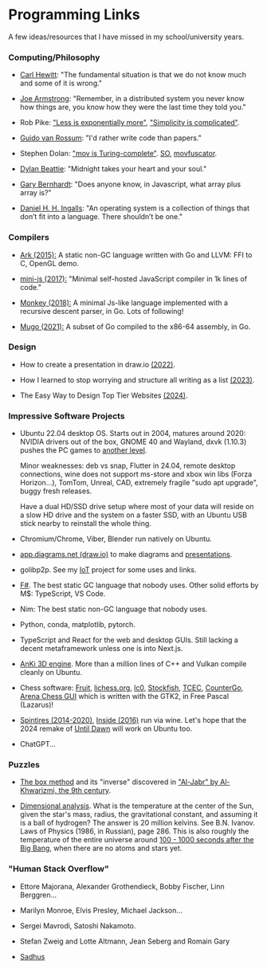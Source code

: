 # Programming Links

A few ideas/resources that I have missed in my school/university years.

### Computing/Philosophy

- [Carl Hewitt](https://youtu.be/7erJ1DV_Tlo?t=2368): "The fundamental situation is that we do not know much and some of it is wrong."

- [Joe Armstrong](https://youtu.be/TTM_b7EJg5E?t=318): "Remember, in a distributed system you never know how things are, you know how they were the last time they told you."

- Rob Pike: ["Less is exponentially more"](https://commandcenter.blogspot.com/2012/06/less-is-exponentially-more.html), ["Simplicity is complicated"](https://www.youtube.com/watch?v=rFejpH_tAHM).

- [Guido van Rossum](https://www.cwi.nl/en/stories/interview-guido-van-rossum-201cid-rather-write-code-than-papers201d/): "I'd rather write code than papers."

- Stephen Dolan: ["mov is Turing-complete"](https://drwho.virtadpt.net/files/mov.pdf). [SO](https://stackoverflow.com/questions/61048788/why-is-mov-turing-complete), [movfuscator](https://github.com/Battelle/movfuscator).

- [Dylan Beattie](https://www.youtube.com/watch?v=gwLQMuTspxE): "Midnight takes your heart and your soul."

- [Gary Bernhardt](https://www.destroyallsoftware.com/talks/wat): "Does anyone know, in Javascript, what array plus array is?"

- [Daniel H. H. Ingalls](https://www.cs.virginia.edu/~evans/cs655/readings/smalltalk.html): "An operating system is a collection of things that don’t fit into a language. There shouldn’t be one."

### Compilers

- [Ark (2015):](https://github.com/ark-lang/ark) A static non-GC language written with Go and LLVM: FFI to C, OpenGL demo.

- [mini-js (2017):](https://github.com/maierfelix/mini-js/tree/master) "Minimal self-hosted JavaScript compiler in 1k lines of code."

- [Monkey (2018):](https://github.com/search?q=monkey+interpreter) A minimal Js-like language implemented with a recursive descent parser, in Go. Lots of following!

- [Mugo (2021):](https://benhoyt.com/writings/mugo/) A subset of Go compiled to the x86-64 assembly, in Go.

### Design

- How to create a presentation in draw.io [(2022)](https://community.tmpdir.org/t/how-to-create-a-presentation-in-draw-io/488).

- How I learned to stop worrying and structure all writing as a list [(2023)](https://dynomight.net/lists/).

- The Easy Way to Design Top Tier Websites [(2024)](https://www.youtube.com/watch?v=qyomWr_C_jA).

### Impressive Software Projects

- Ubuntu 22.04 desktop OS. Starts out in 2004, matures around 2020: NVIDIA drivers out of the box, GNOME 40 and Wayland, dxvk (1.10.3) pushes the PC games to [another level](https://github.com/doitsujin/dxvk/issues/3789).

    Minor weaknesses: deb vs snap, Flutter in 24.04, remote desktop connections, wine does not support ms-store and xbox win libs (Forza Horizon...), TomTom, Unreal, CAD, extremely fragile "sudo apt upgrade", buggy fresh releases.
    
    Have a dual HD/SSD drive setup where most of your data will reside on a slow HD drive and the system on a faster SSD, with an Ubuntu USB stick nearby to reinstall the whole thing.

- Chromium/Chrome, Viber, Blender run natively on Ubuntu.

- [app.diagrams.net (draw.io)](https://drawio-app.com/blog/building-presentations-team-members-will-%F0%9F%A7%A1/) to make diagrams and [presentations](https://community.tmpdir.org/t/how-to-create-a-presentation-in-draw-io/488).

- golibp2p. See my [IoT](https://github.com/aabbtree77/esp32-vpn) project for some uses and links.

- [F#](https://fsharpforfunandprofit.com/). The best static GC language that nobody uses. Other solid efforts by M$: TypeScript, VS Code.

- Nim: The best static non-GC language that nobody uses.

- Python, conda, matplotlib, pytorch.

- TypeScript and React for the web and desktop GUIs. Still lacking a decent metaframework unless one is into Next.js.

- [AnKi 3D engine](https://github.com/godlikepanos/anki-3d-engine). More than a million lines of C++ and Vulkan compile cleanly on Ubuntu.

- Chess software: [Fruit](https://www.chessprogramming.org/Fabien_Letouzey#Fruit), [lichess.org](https://github.com/lichess-org/lila), [lc0](https://github.com/LeelaChessZero/lc0), [Stockfish](https://github.com/official-stockfish/Stockfish), [TCEC](https://github.com/TCEC-Chess), [CounterGo](https://github.com/ChizhovVadim/CounterGo), [Arena Chess GUI](http://www.playwitharena.de/#Linux) which is written with the GTK2, in Free Pascal (Lazarus)!

- [Spintires (2014-2020)](https://en.wikipedia.org/wiki/Spintires), [Inside (2016)](https://en.wikipedia.org/wiki/Inside_(video_game)) run via wine. Let's hope that the 2024 remake of [Until Dawn](https://en.wikipedia.org/wiki/Until_Dawn) will work on Ubuntu too.

- ChatGPT...

### Puzzles

- [The box method](https://en.wikipedia.org/wiki/Grid_method_multiplication) and its "inverse" discovered in ["Al-Jabr" by Al-Khwarizmi, the 9th century](https://youtu.be/z5-EEkgnvAY?t=1077).

- [Dimensional analysis](https://en.wikipedia.org/wiki/Dimensional_analysis). What is the temperature at the center of the Sun, given the star's mass, radius, the gravitational constant, and assuming it is a ball of hydrogen? The answer is 20 million kelvins. See B.N. Ivanov. Laws of Physics (1986, in Russian), page 286. This is also roughly the temperature of the entire universe around [100 - 1000 seconds after the Big Bang](https://en.wikipedia.org/wiki/Chronology_of_the_universe), when there are no atoms and stars yet.

### "Human Stack Overflow"

- Ettore Majorana, Alexander Grothendieck, Bobby Fischer, Linn Berggren...

- Marilyn Monroe, Elvis Presley, Michael Jackson...

- Sergei Mavrodi, Satoshi Nakamoto.

- Stefan Zweig and Lotte Altmann, Jean Seberg and Romain Gary

- [Sadhus](https://www.youtube.com/watch?v=bKpulDFGrhU)

